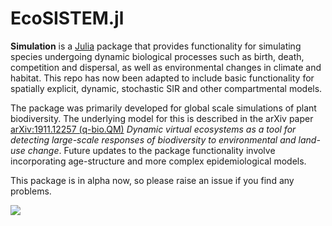 # EcoSISTEM.jl

**Simulation** is a [Julia](http://www.julialang.org) package that provides functionality
for simulating species undergoing dynamic biological processes such as birth, death,
competition and dispersal, as well as environmental changes in climate and habitat. This
repo has now been adapted to include basic functionality for spatially explicit, dynamic,
stochastic SIR and other compartmental models.

The package was primarily developed for global scale simulations of plant biodiversity.
The underlying model for this is described in the arXiv paper [arXiv:1911.12257 (q-bio.QM)](https://arxiv.org/abs/1911.12257)
*Dynamic virtual ecosystems as a tool for detecting large-scale responses of biodiversity
to environmental and land-use change*. Future updates to the package functionality involve
incorporating age-structure and more complex epidemiological models.

This package is in alpha now, so please raise an issue if you find any problems.

![](EcoSISTEM.gif)
